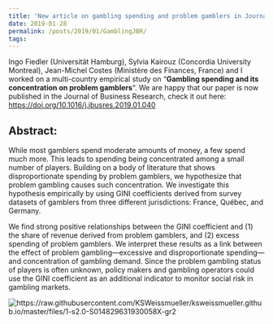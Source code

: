 ```yaml
---
title: 'New article on gambling spending and problem gamblers in Journal of Business Research'
date: 2019-01-28
permalink: /posts/2019/01/GamblingJBR/
tags:
---
```


Ingo Fiedler (Universität Hamburg), Sylvia Kairouz (Concordia University Montreal), Jean-Michel Costes (Ministère des Finances, France) and I worked on a multi-country empirical study on “**Gambling spending and its concentration on problem gamblers**“. We are happy that our paper is now published in the Journal of Business Research, check it out here: <https://doi.org/10.1016/j.jbusres.2019.01.040>




Abstract:
---------

While most gamblers spend moderate amounts of money, a few spend much more. This leads to spending being concentrated among a small number of players. Building on a body of literature that shows disproportionate spending by problem gamblers, we hypothesize that problem gambling causes such concentration. We investigate this hypothesis empirically by using GINI coefficients derived from survey datasets of gamblers from three different jurisdictions: France, Québec, and Germany.

We find strong positive relationships between the GINI coefficient and (1) the share of revenue derived from problem gamblers, and (2) excess spending of problem gamblers. We interpret these results as a link between the effect of problem gambling—excessive and disproportionate spending—and concentration of gambling demand. Since the problem gambling status of players is often unknown, policy makers and gambling operators could use the GINI coefficient as an additional indicator to monitor social risk in gambling markets.


<img src="https://raw.githubusercontent.com/KSWeissmueller/ksweissmueller.github.io/master/files/1-s2.0-S014829631930058X-gr2.jpg" alt="https://raw.githubusercontent.com/KSWeissmueller/ksweissmueller.github.io/master/files/1-s2.0-S014829631930058X-gr2">
